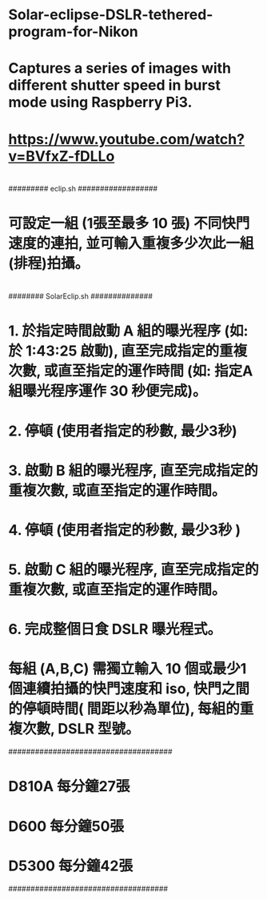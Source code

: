 # Solar-eclipse-DSLR-tethered-program-for-Nikon
#
# Captures a series of images with different shutter speed in burst mode using Raspberry Pi3.
# https://www.youtube.com/watch?v=BVfxZ-fDLLo
#
######### eclip.sh ##################
# 可設定一組 (1張至最多 10 張) 不同快門速度的連拍, 並可輸入重複多少次此一組(排程)拍攝。
#
######## SolarEclip.sh ##############
# 1. 於指定時間啟動 A 組的曝光程序 (如: 於 1:43:25 啟動), 直至完成指定的重複次數, 或直至指定的運作時間 (如: 指定A組曝光程序運作 30 秒便完成)。
# 2. 停頓 (使用者指定的秒數, 最少3秒)
# 3. 啟動 B 組的曝光程序, 直至完成指定的重複次數, 或直至指定的運作時間。
# 4. 停頓 (使用者指定的秒數,  最少3秒 )
# 5. 啟動 C 組的曝光程序, 直至完成指定的重複次數, 或直至指定的運作時間。
# 6. 完成整個日食 DSLR 曝光程式。
# 每組 (A,B,C) 需獨立輸入 10 個或最少1個連續拍攝的快門速度和 iso, 快門之間的停頓時間( 間距以秒為單位),  每組的重複次數, DSLR 型號。
#####################################
# D810A 每分鐘27張
# D600 每分鐘50張
# D5300 每分鐘42張
####################################
